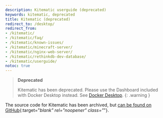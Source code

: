 ```yaml
---
description: Kitematic userguide (deprecated)
keywords: kitematic, deprecated
title: Kitematic (deprecated)
redirect_to: /desktop/
redirect_from:
- /kitematic/
- /kitematic/faq/
- /kitematic/known-issues/
- /kitematic/minecraft-server/
- /kitematic/nginx-web-server/
- /kitematic/rethinkdb-dev-database/
- /kitematic/userguide/
notoc: true
---
```


> **Deprecated**
>
> Kitematic has been deprecated. Please use the Dashboard included with Docker
> Desktop instead. See [Docker Desktop](../desktop/dashboard.md).
{: .warning }

The source code for Kitematic has been archived, but [can be found on GitHub](https://github.com/docker/kitematic){:target="_blank" rel="noopener" class="_"}.
